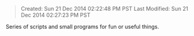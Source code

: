 > Created:            Sun 21 Dec 2014 02:22:48 PM PST
> Last Modified:      Sun 21 Dec 2014 02:27:23 PM PST

Series of scripts and small programs for fun or useful things.























